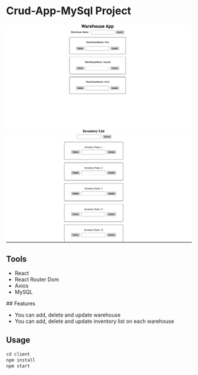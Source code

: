 # Crud-App-MySql Project

![](./client/img/1.png)
![](./client/img/2.png)

## Tools
* React
* React Router Dom
* Axios
* MySQL

## Features
* You can add, delete and update warehouse
* You can add, delete and update inventory list on each warehouse

## Usage
```
cd client
npm install
npm start
```